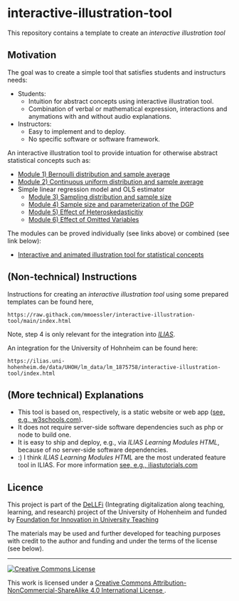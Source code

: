 # interactive-illustration-tool

This repository contains a template to create an *interactive illustration tool*

## Motivation

<!-- general -->
The goal was to create a simple tool that satisfies students and instructurs needs:

* Students:
  * Intuition for abstract concepts using interactive illustration tool.
  * Combination of verbal or mathematical expression, interactions and anymations with and without audio explanations.
* Instructors:
  * Easy to implement and to deploy.
  * No specific software or software framework.

<!-- particular -->
An interactive illustration tool to provide intuation for otherwise abstract statistical concepts such as:

* [Module 1) Bernoulli distribution and sample average](https://raw.githack.com/mmoessler/illustration-statistical-concepts/main/ber-dis-sam-ave/ber_dis_sam_ave.html)
* [Module 2) Continuous uniform distribution and sample average](https://raw.githack.com/mmoessler/illustration-statistical-concepts/main/con-uni-dis-sam-ave/con_uni_dis_sam_ave.html)
* Simple linear regression model and OLS estimator
  * [Module 3) Sampling distribution and sample size](https://raw.githack.com/mmoessler/illustration-statistical-concepts/main/cs-lin-reg-ols-01/cs_lin_reg_ols_01.html)
  * [Module 4) Sample size and parameterization of the DGP](https://raw.githack.com/mmoessler/illustration-statistical-concepts/main/cs-lin-reg-ols-02/cs_lin_reg_ols_02.html)
  * [Module 5) Effect of Heteroskedasticitiy](https://raw.githack.com/mmoessler/illustration-statistical-concepts/main/cs-lin-reg-ols-03/cs_lin_reg_ols_03.html)
  * [Module 6) Effect of Omitted Variables](https://raw.githack.com/mmoessler/illustration-statistical-concepts/main/cs-lin-reg-ols-04/cs_lin_reg_ols_04.html)

The modules can be proved individually (see links above) or combined (see link below):

* [Interactive and animated illustration tool for statistical concepts](https://raw.githack.com/mmoessler/illustration-statistical-concepts/main/index.html)

## (Non-technical) Instructions 

Instructions for creating an *interactive illustration tool* using some prepared templates can be found here,

```
https://raw.githack.com/mmoessler/interactive-illustration-tool/main/index.html
```

Note, step 4 is only relevant for the integration into [*ILIAS*](https://www.ilias.de/).

An integration for the University of Hohnheim can be found here:

```
https://ilias.uni-hohenheim.de/data/UHOH/lm_data/lm_1875758/interactive-illustration-tool/index.html
```

## (More technical) Explanations

* This tool is based on, respectively, is a static website or web app ([see, e.g., w3schools.com](https://www.w3schools.com/howto/howto_website_static.asp)).
* It does not require server-side software dependencies such as php or node to build one.
* It is easy to ship and deploy, e.g., via *ILIAS Learning Modules HTML*, because of no server-side software dependencies.
* :) I think *ILIAS Learning Modules HTML* are the most underated feature tool in ILIAS. For more information [see, e.g., iliastutorials.com](https://iliastutorials.com/html-learning-module/)



## Licence

This project is part of the [DeLLFi](https://www.uni-hohenheim.de/en/project-dellfi) (Integrating digitalization along teaching, learning, and research) project of the University of Hohenheim and funded by [Foundation for Innovation in University Teaching](https://stiftung-hochschullehre.de/)

The materials may be used and further developed for teaching purposes with credit to the author and funding and under the terms of the license (see below).

<hr>

<a rel="license" href="http://creativecommons.org/licenses/by-nc-sa/4.0/">
<img alt="Creative Commons License" style="border-width:0" src="https://i.creativecommons.org/l/by-nc-sa/4.0/88x31.png" />
</a>

<br />

This work is licensed under a
<a rel="license" href="http://creativecommons.org/licenses/by-nc-sa/4.0/">Creative Commons Attribution-NonCommercial-ShareAlike 4.0 International License
</a>.
